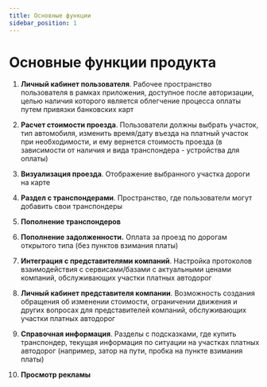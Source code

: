 ```yaml
---
title: Основные функции
sidebar_position: 1
---
```

# Основные функции продукта

1. **Личный кабинет пользователя**. Рабочее пространство пользователя в рамках приложения, доступное после авторизации, целью наличия которого является облегчение процесса оплаты путем привязки банковских карт

2. **Расчет стоимости проезда**. Пользователи должны выбрать участок, тип автомобиля, изменить время/дату въезда на платный участок при необходимости, и ему вернется стоимость проезда (в зависимости от наличия и вида транспондера - устройства для оплаты)

3. **Визуализация проезда**. Отображение выбранного участка дороги на карте

4. **Раздел с транспондерами**. Пространство, где пользователи могут добавить свои транспондеры

5. **Пополнение транспондеров**

6. **Пополнение задолженности.** Оплата за проезд по дорогам открытого типа (без пунктов взимания платы)

7. **Интеграция с представителями компаний**. Настройка протоколов взаимодействия с сервисами/базами с актуальными ценами компаний, обслуживающих участки платных автодорог

8. **Личный кабинет представителя компании**. Возможность создания обращения об изменении стоимости, ограничении движения и других вопросах для представителей компаний, обслуживающих участки платных автодорог

9. **Справочная информация**. Разделы с подсказками, где купить транспондер, текущая информация по ситуации на участках платных автодорог (например, затор на пути, пробка на пункте взимания платы)

10. **Просмотр рекламы**